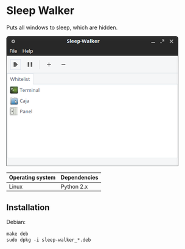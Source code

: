 # Sleep Walker

Puts all windows to sleep, which are hidden.

!["Screenshot of the Sleep Walker"](https://github.com/ikem-krueger/sleep-walker/blob/master/Screenshot.png)

| Operating system | Dependencies         |
| ---------------- | :------------------- |
| Linux            | Python 2.x           |

## Installation

Debian:

```
make deb
sudo dpkg -i sleep-walker_*.deb
```
